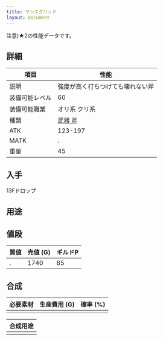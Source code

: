 ```yaml
---
title: サンスグリッド
layout: document
---
```

注意)★2の性能データです。
## 詳細


|項目|性能|
|---|---|
|説明|強度が高く打ちつけても壊れない斧|
|装備可能レベル|60|
|装備可能職業|オリ系 クリ系|
|種類|[武器 斧](武器(斧))|
|ATK|123-197|
|MATK|.|
|重量|45|

## 入手

13Fドロップ

## 用途


## 値段


|買値|売値 (G)|ギルドP|
|---|---|---|
|.|1740|65|

## 合成


|必要素材|生産費用 (G)|確率 (%)|
|---|---|---|
||||


|合成用途|
|---|
||
